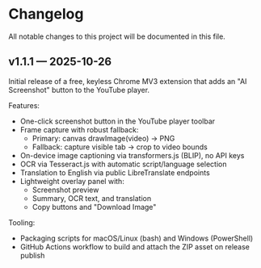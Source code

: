 # Changelog

All notable changes to this project will be documented in this file.

## v1.1.1 — 2025-10-26

Initial release of a free, keyless Chrome MV3 extension that adds an "AI Screenshot" button to the YouTube player.

Features:
- One-click screenshot button in the YouTube player toolbar
- Frame capture with robust fallback:
  - Primary: canvas drawImage(video) → PNG
  - Fallback: capture visible tab → crop to video bounds
- On-device image captioning via transformers.js (BLIP), no API keys
- OCR via Tesseract.js with automatic script/language selection
- Translation to English via public LibreTranslate endpoints
- Lightweight overlay panel with:
  - Screenshot preview
  - Summary, OCR text, and translation
  - Copy buttons and "Download Image"

Tooling:
- Packaging scripts for macOS/Linux (bash) and Windows (PowerShell)
- GitHub Actions workflow to build and attach the ZIP asset on release publish
